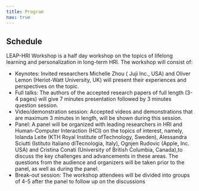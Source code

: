 ```yaml
---
title: Program
nav: true
---
```


## Schedule

LEAP-HRI Workshop is a half day workshop on the topics of lifelong learning and personalization in long-term HRI. The workshop will consist of:
- Keynotes: Invited researchers Michelle Zhou ( Juji Inc., USA) and Oliver Lemon (Heriot-Watt University, UK) will present their experiences and perspectives on the topic.
- Full talks: The authors of the accepted research papers of full length (3-4 pages) will give 7 minutes presentation followed by 3 minutes question session.
- Video/demonstration session: Accepted videos and demonstrations that are maximum 3 minutes in length, will be shown during this session.
- Panel: A panel will be organized with leading researchers in HRI and Human-Computer Interaction (HCI) on the topics of interest, namely, Iolanda Leite (KTH Royal Institute ofTechnology, Sweden), Alessandra Sciutti (Istituto Italiano diTecnologia, Italy), Ognjen Rudovic (Apple, Inc. USA) and Cristina Conati (University of British Columbia, Canada),to discuss the key challenges and advancements in these areas. The questions from the audience and organizers will be taken prior to the panel, as well as during the panel.
- Break-out session: The workshop attendees will be divided into groups of 4-5 after the panel to follow up on the discussions
